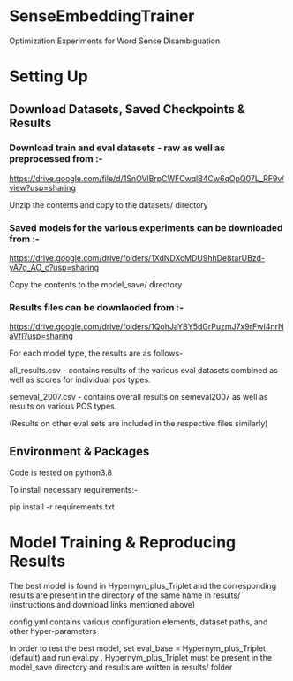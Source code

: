 # SenseEmbeddingTrainer
Optimization Experiments for Word Sense Disambiguation

# Setting Up

## Download Datasets, Saved Checkpoints & Results

### Download train and eval datasets - raw as well as preprocessed from :-

https://drive.google.com/file/d/1SnOVlBrpCWFCwqlB4Cw6qOpQ07L_RF9v/view?usp=sharing

Unzip the contents and copy to the datasets/ directory

### Saved models for the various experiments can be downloaded from :-

https://drive.google.com/drive/folders/1XdNDXcMDU9hhDe8tarUBzd-yA7q_AO_c?usp=sharing

Copy the contents to the model_save/ directory

### Results files can be downlaoded from :-

https://drive.google.com/drive/folders/1QohJaYBY5dGrPuzmJ7x9rFwI4nrNaVfI?usp=sharing

For each model type, the results are as follows-

all_results.csv - contains results of the various eval datasets combined as well as scores for individual pos types.

semeval_2007.csv - contains overall results on semeval2007 as well as results on various POS types.

(Results on other eval sets are included in the respective files similarly)

## Environment & Packages

Code is tested on python3.8

To install necessary requirements:-

pip install -r requirements.txt

# Model Training & Reproducing Results

The best model is found in Hypernym_plus_Triplet and the corresponding results are present in the directory of the same name in results/ (instructions and download links mentioned above)

config.yml contains various configuration elements, dataset paths, and other hyper-parameters

In order to test the best model, set eval_base = Hypernym_plus_Triplet (default) and run eval.py . Hypernym_plus_Triplet must be present in the model_save directory and results are written in results/ folder







